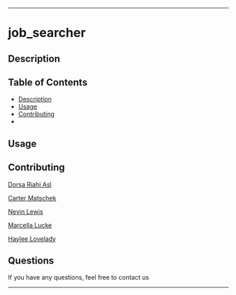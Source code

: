 - - - -
# job_searcher

## Description

## Table of Contents
* [Description](#description)
* [Usage](#uage)
* [Contributing](#contributing)
* [](#)

## Usage

## Contributing
[Dorsa Riahi Asl](https://github.com/dorsariahi)

[Carter Matschek](https://github.com/cartermatschek)

[Nevin Lewis](https://github.com/Nevin-Lewis)

[Marcella Lucke](https://github.com/marcielucke)

[Haylee Lovelady](https://github.com/HLovelady)

## Questions
If you have any questions, feel free to contact us 
- - - -

